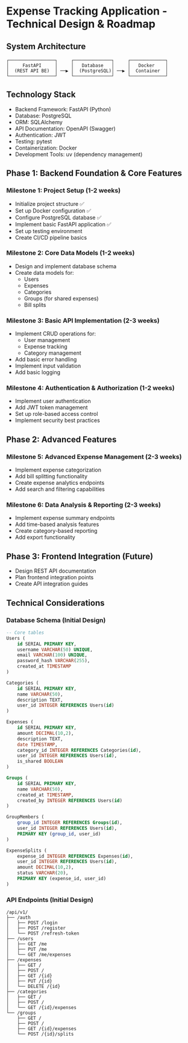 # Expense Tracking Application - Technical Design & Roadmap

## System Architecture
```
┌─────────────────┐     ┌──────────────┐     ┌─────────────┐
│     FastAPI     │     │   Database   │     │   Docker    │
│  (REST API BE)  │ ──▶ │  (PostgreSQL)│ ──▶ │  Container  │
└─────────────────┘     └──────────────┘     └─────────────┘
```

## Technology Stack
- Backend Framework: FastAPI (Python)
- Database: PostgreSQL
- ORM: SQLAlchemy
- API Documentation: OpenAPI (Swagger)
- Authentication: JWT
- Testing: pytest
- Containerization: Docker
- Development Tools: uv (dependency management)

## Phase 1: Backend Foundation & Core Features
### Milestone 1: Project Setup (1-2 weeks)
- Initialize project structure ✅
- Set up Docker configuration ✅
- Configure PostgreSQL database ✅
- Implement basic FastAPI application ✅
- Set up testing environment
- Create CI/CD pipeline basics

### Milestone 2: Core Data Models (1-2 weeks)
- Design and implement database schema
- Create data models for:
  - Users
  - Expenses
  - Categories
  - Groups (for shared expenses)
  - Bill splits

### Milestone 3: Basic API Implementation (2-3 weeks)
- Implement CRUD operations for:
  - User management
  - Expense tracking
  - Category management
- Add basic error handling
- Implement input validation
- Add basic logging

### Milestone 4: Authentication & Authorization (1-2 weeks)
- Implement user authentication
- Add JWT token management
- Set up role-based access control
- Implement security best practices

## Phase 2: Advanced Features
### Milestone 5: Advanced Expense Management (2-3 weeks)
- Implement expense categorization
- Add bill splitting functionality
- Create expense analytics endpoints
- Add search and filtering capabilities

### Milestone 6: Data Analysis & Reporting (2-3 weeks)
- Implement expense summary endpoints
- Add time-based analysis features
- Create category-based reporting
- Add export functionality

## Phase 3: Frontend Integration (Future)
- Design REST API documentation
- Plan frontend integration points
- Create API integration guides

## Technical Considerations

### Database Schema (Initial Design)
```sql
-- Core tables
Users (
    id SERIAL PRIMARY KEY,
    username VARCHAR(50) UNIQUE,
    email VARCHAR(100) UNIQUE,
    password_hash VARCHAR(255),
    created_at TIMESTAMP
)

Categories (
    id SERIAL PRIMARY KEY,
    name VARCHAR(50),
    description TEXT,
    user_id INTEGER REFERENCES Users(id)
)

Expenses (
    id SERIAL PRIMARY KEY,
    amount DECIMAL(10,2),
    description TEXT,
    date TIMESTAMP,
    category_id INTEGER REFERENCES Categories(id),
    user_id INTEGER REFERENCES Users(id),
    is_shared BOOLEAN
)

Groups (
    id SERIAL PRIMARY KEY,
    name VARCHAR(50),
    created_at TIMESTAMP,
    created_by INTEGER REFERENCES Users(id)
)

GroupMembers (
    group_id INTEGER REFERENCES Groups(id),
    user_id INTEGER REFERENCES Users(id),
    PRIMARY KEY (group_id, user_id)
)

ExpenseSplits (
    expense_id INTEGER REFERENCES Expenses(id),
    user_id INTEGER REFERENCES Users(id),
    amount DECIMAL(10,2),
    status VARCHAR(20),
    PRIMARY KEY (expense_id, user_id)
)
```

### API Endpoints (Initial Design)
```
/api/v1/
├── /auth
│   ├── POST /login
│   ├── POST /register
│   └── POST /refresh-token
├── /users
│   ├── GET /me
│   ├── PUT /me
│   └── GET /me/expenses
├── /expenses
│   ├── GET /
│   ├── POST /
│   ├── GET /{id}
│   ├── PUT /{id}
│   └── DELETE /{id}
├── /categories
│   ├── GET /
│   ├── POST /
│   └── GET /{id}/expenses
└── /groups
    ├── GET /
    ├── POST /
    ├── GET /{id}/expenses
    └── POST /{id}/splits
```